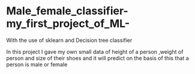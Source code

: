 # Male_female_classifier-my_first_project_of_ML-
With the use of sklearn and Decision tree classifier

In this project I gave my own small data of height of a person ,weight of person and size of their shoes and it will predict on the basis of this that a person is male or female

